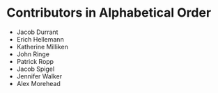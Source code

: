 Contributors in Alphabetical Order
==================================

* Jacob Durrant
* Erich Hellemann
* Katherine Milliken
* John Ringe
* Patrick Ropp
* Jacob Spigel
* Jennifer Walker
* Alex Morehead
